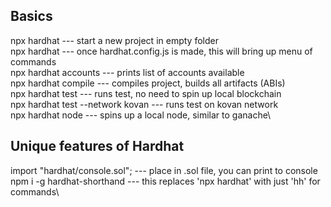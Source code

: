 ## Basics

npx hardhat --- start a new project in empty folder\
npx hardhat --- once hardhat.config.js is made, this will bring up menu of commands\
npx hardhat accounts --- prints list of accounts available\
npx hardhat compile --- compiles project, builds all artifacts (ABIs)\
npx hardhat test --- runs test, no need to spin up local blockchain\
npx hardhat test --network kovan --- runs test on kovan network\
npx hardhat node --- spins up a local node, similar to ganache\


## Unique features of Hardhat 

import "hardhat/console.sol"; --- place in .sol file, you can print to console\
npm i -g hardhat-shorthand --- this replaces 'npx hardhat' with just 'hh' for commands\


